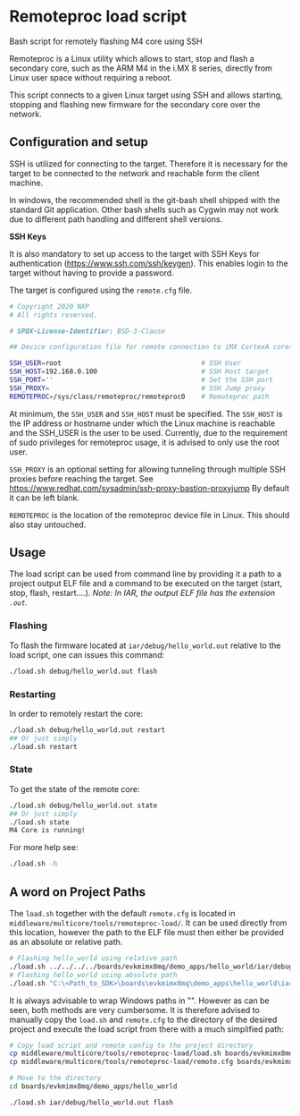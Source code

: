 Remoteproc load script
========

Bash script for remotely flashing M4 core using SSH

Remoteproc is a Linux utility which allows to start, stop and flash a secondary core, such as the ARM M4 in the i.MX 8 series, directly from Linux user space without requiring a reboot.

This script connects to a given Linux target using SSH and allows starting, stopping and  flashing new firmware for the secondary core over the network.

## Configuration and setup

SSH is utilized for connecting to the target. Therefore it is necessary for the target to be connected to the network and reachable form the client machine.

In windows, the recommended shell is the git-bash shell shipped with the standard Git application. Other bash shells such as Cygwin may not work due to different path handling and different shell versions.

**SSH Keys**

It is also mandatory to set up access to the target with SSH Keys for authentication (https://www.ssh.com/ssh/keygen). This enables login to the target without having to provide a password.

The target is configured using the `remote.cfg` file. 

```bash
# Copyright 2020 NXP
# All rights reserved.

# SPDX-License-Identifier: BSD-3-Clause

## Device configuration file for remote connection to iMX CortexA cores

SSH_USER=root                                   # SSH User
SSH_HOST=192.168.0.100                          # SSH Host target
SSH_PORT=''                                     # Set the SSH port
SSH_PROXY=                                      # SSH Jump proxy
REMOTEPROC=/sys/class/remoteproc/remoteproc0    # Remoteproc path

```

At minimum, the `SSH_USER` and `SSH_HOST` must be specified. The  `SSH_HOST` is the IP address or hostname under which the Linux machine is reachable and the SSH_USER is the user to be used. Currently, due to the requirement of sudo privileges for remoteproc usage, it is advised to only use the root user.

`SSH_PROXY` is an optional setting for allowing tunneling through multiple SSH proxies before reaching the target. See https://www.redhat.com/sysadmin/ssh-proxy-bastion-proxyjump By default it can be left blank.

`REMOTEPROC` is the location of the remoteproc device file in Linux. This should also stay untouched.

##  Usage

The load script can be used from command line by providing it a path to a project output ELF file and a command to be executed on the target (start, stop, flash, restart....). *Note: In IAR, the output ELF file has the extension `.out`.*

### Flashing
To flash the firmware located at `iar/debug/hello_world.out` relative to the load script, one can issues this command:

```bash
./load.sh debug/hello_world.out flash
```

### Restarting
In order to remotely restart the core:

```bash
./load.sh debug/hello_world.out restart
## Or just simply
./load.sh restart
```

### State
To get the state of the remote core:
```bash
./load.sh debug/hello_world.out state
## Or just simply
./load.sh state
M4 Core is running!
```
For more help see:
```bash
./load.sh -h
```

## A word on Project Paths

The `load.sh` together with the default `remote.cfg` is located in `middleware/multicore/tools/remoteproc-load/`. It can be used directly from this location, however the path to the ELF file must then either be provided as an absolute or relative path. 

```bash
# Flashing hello_world using relative path
./load.sh ../../../../boards/evkmimx8mq/demo_apps/hello_world/iar/debug/hello_world.out flash
# Flashing hello_world using absolute path
./load.sh "C:\<Path_to_SDK>\boards\evkmimx8mq\demo_apps\hello_world\iar\debug\hello_world.out" flash
```

It is always advisable to wrap Windows paths in "".  However as can be seen, both methods are very cumbersome. It is therefore advised to manually copy the `load.sh` and `remote.cfg` to the directory of the desired project and execute the load script from there with a much simplified path:

```bash
# Copy load script and remote config to the project directory
cp middleware/multicore/tools/remoteproc-load/load.sh boards/evkmimx8mq/demo_apps/hello_world/
cp middleware/multicore/tools/remoteproc-load/remote.cfg boards/evkmimx8mq/demo_apps/hello_world/

# Move to the directory
cd boards/evkmimx8mq/demo_apps/hello_world

./load.sh iar/debug/hello_world.out flash
```

